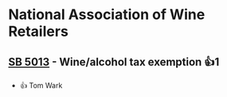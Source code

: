# National Association of Wine Retailers

## [SB 5013](/bill/2023-24/sb/5013/) - Wine/alcohol tax exemption 👍1  
* 👍 Tom Wark